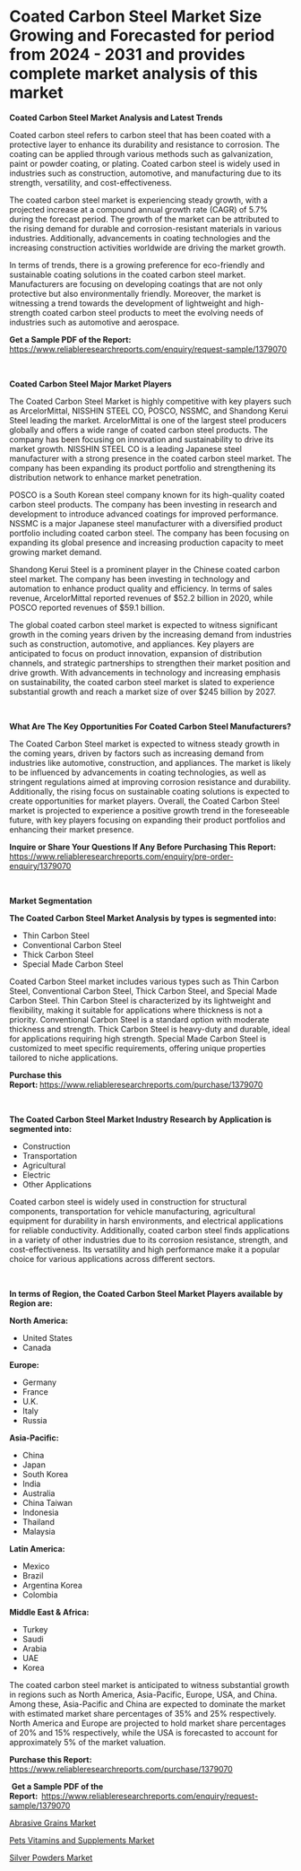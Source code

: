 <p><h1>Coated Carbon Steel Market Size Growing and Forecasted for period from 2024 - 2031 and provides complete market analysis of this market</h1></p><p><strong>Coated Carbon Steel Market Analysis and Latest Trends</strong></p>
<p><p>Coated carbon steel refers to carbon steel that has been coated with a protective layer to enhance its durability and resistance to corrosion. The coating can be applied through various methods such as galvanization, paint or powder coating, or plating. Coated carbon steel is widely used in industries such as construction, automotive, and manufacturing due to its strength, versatility, and cost-effectiveness.</p><p>The coated carbon steel market is experiencing steady growth, with a projected increase at a compound annual growth rate (CAGR) of 5.7% during the forecast period. The growth of the market can be attributed to the rising demand for durable and corrosion-resistant materials in various industries. Additionally, advancements in coating technologies and the increasing construction activities worldwide are driving the market growth.</p><p>In terms of trends, there is a growing preference for eco-friendly and sustainable coating solutions in the coated carbon steel market. Manufacturers are focusing on developing coatings that are not only protective but also environmentally friendly. Moreover, the market is witnessing a trend towards the development of lightweight and high-strength coated carbon steel products to meet the evolving needs of industries such as automotive and aerospace.</p></p>
<p><strong>Get a Sample PDF of the Report:&nbsp;</strong> <a href="https://www.reliableresearchreports.com/enquiry/request-sample/1379070">https://www.reliableresearchreports.com/enquiry/request-sample/1379070</a></p>
<p>&nbsp;</p>
<p><strong>Coated Carbon Steel Major Market Players</strong></p>
<p><p>The Coated Carbon Steel Market is highly competitive with key players such as ArcelorMittal, NISSHIN STEEL CO, POSCO, NSSMC, and Shandong Kerui Steel leading the market. ArcelorMittal is one of the largest steel producers globally and offers a wide range of coated carbon steel products. The company has been focusing on innovation and sustainability to drive its market growth. NISSHIN STEEL CO is a leading Japanese steel manufacturer with a strong presence in the coated carbon steel market. The company has been expanding its product portfolio and strengthening its distribution network to enhance market penetration. </p><p>POSCO is a South Korean steel company known for its high-quality coated carbon steel products. The company has been investing in research and development to introduce advanced coatings for improved performance. NSSMC is a major Japanese steel manufacturer with a diversified product portfolio including coated carbon steel. The company has been focusing on expanding its global presence and increasing production capacity to meet growing market demand. </p><p>Shandong Kerui Steel is a prominent player in the Chinese coated carbon steel market. The company has been investing in technology and automation to enhance product quality and efficiency. In terms of sales revenue, ArcelorMittal reported revenues of $52.2 billion in 2020, while POSCO reported revenues of $59.1 billion. </p><p>The global coated carbon steel market is expected to witness significant growth in the coming years driven by the increasing demand from industries such as construction, automotive, and appliances. Key players are anticipated to focus on product innovation, expansion of distribution channels, and strategic partnerships to strengthen their market position and drive growth. With advancements in technology and increasing emphasis on sustainability, the coated carbon steel market is slated to experience substantial growth and reach a market size of over $245 billion by 2027.</p></p>
<p>&nbsp;</p>
<p><strong>What Are The Key Opportunities For Coated Carbon Steel Manufacturers?</strong></p>
<p><p>The Coated Carbon Steel market is expected to witness steady growth in the coming years, driven by factors such as increasing demand from industries like automotive, construction, and appliances. The market is likely to be influenced by advancements in coating technologies, as well as stringent regulations aimed at improving corrosion resistance and durability. Additionally, the rising focus on sustainable coating solutions is expected to create opportunities for market players. Overall, the Coated Carbon Steel market is projected to experience a positive growth trend in the foreseeable future, with key players focusing on expanding their product portfolios and enhancing their market presence.</p></p>
<p><strong>Inquire or Share Your Questions If Any Before Purchasing This Report:</strong> <a href="https://www.reliableresearchreports.com/enquiry/pre-order-enquiry/1379070">https://www.reliableresearchreports.com/enquiry/pre-order-enquiry/1379070</a></p>
<p>&nbsp;</p>
<p><strong>Market Segmentation</strong></p>
<p><strong>The Coated Carbon Steel Market Analysis by types is segmented into:</strong></p>
<p><ul><li>Thin Carbon Steel</li><li>Conventional Carbon Steel</li><li>Thick Carbon Steel</li><li>Special Made Carbon Steel</li></ul></p>
<p><p>Coated Carbon Steel market includes various types such as Thin Carbon Steel, Conventional Carbon Steel, Thick Carbon Steel, and Special Made Carbon Steel. Thin Carbon Steel is characterized by its lightweight and flexibility, making it suitable for applications where thickness is not a priority. Conventional Carbon Steel is a standard option with moderate thickness and strength. Thick Carbon Steel is heavy-duty and durable, ideal for applications requiring high strength. Special Made Carbon Steel is customized to meet specific requirements, offering unique properties tailored to niche applications.</p></p>
<p><strong>Purchase this Report:&nbsp;</strong><a href="https://www.reliableresearchreports.com/purchase/1379070">https://www.reliableresearchreports.com/purchase/1379070</a></p>
<p>&nbsp;</p>
<p><strong>The Coated Carbon Steel Market Industry Research by Application is segmented into:</strong></p>
<p><ul><li>Construction</li><li>Transportation</li><li>Agricultural</li><li>Electric</li><li>Other Applications</li></ul></p>
<p><p>Coated carbon steel is widely used in construction for structural components, transportation for vehicle manufacturing, agricultural equipment for durability in harsh environments, and electrical applications for reliable conductivity. Additionally, coated carbon steel finds applications in a variety of other industries due to its corrosion resistance, strength, and cost-effectiveness. Its versatility and high performance make it a popular choice for various applications across different sectors.</p></p>
<p>&nbsp;</p>
<p><strong>In terms of Region, the Coated Carbon Steel Market Players available by Region are:</strong></p>
<p>
    <p> <strong> North America: </strong>
        <ul>
            <li>United States</li>
            <li>Canada</li>
        </ul>
        </p> 
    <p> <strong> Europe: </strong>
        <ul>
            <li>Germany</li>
            <li>France</li>
            <li>U.K.</li>
            <li>Italy</li>
            <li>Russia</li>
        </ul>
        </p> 
    <p> <strong> Asia-Pacific: </strong>
        <ul>
            <li>China</li>
            <li>Japan</li>
            <li>South Korea</li>
            <li>India</li>
            <li>Australia</li>
            <li>China Taiwan</li>
            <li>Indonesia</li>
            <li>Thailand</li>
            <li>Malaysia</li>
        </ul>
        </p> 
    <p> <strong> Latin America: </strong>
        <ul>
            <li>Mexico</li>
            <li>Brazil</li>
            <li>Argentina Korea</li>
            <li>Colombia</li>
        </ul>
        </p> 
    <p> <strong> Middle East & Africa: </strong>
        <ul>
            <li>Turkey</li>
            <li>Saudi</li>
            <li>Arabia</li>
            <li>UAE</li>
            <li>Korea</li>
        </ul>
    </p>
    </p>
<p><p>The coated carbon steel market is anticipated to witness substantial growth in regions such as North America, Asia-Pacific, Europe, USA, and China. Among these, Asia-Pacific and China are expected to dominate the market with estimated market share percentages of 35% and 25% respectively. North America and Europe are projected to hold market share percentages of 20% and 15% respectively, while the USA is forecasted to account for approximately 5% of the market valuation.</p></p>
<p><strong>Purchase this Report: </strong><a href="https://www.reliableresearchreports.com/purchase/1379070">https://www.reliableresearchreports.com/purchase/1379070</a></p>
<p>&nbsp;<strong>Get a Sample PDF of the Report:&nbsp;&nbsp;</strong><a href="https://www.reliableresearchreports.com/enquiry/request-sample/1379070">https://www.reliableresearchreports.com/enquiry/request-sample/1379070</a></p>
<p><strong></strong></p>
<p><p><a href="https://github.com/GroverBarry/Market-Research-Report-List-4/blob/main/abrasive-grains-market.md">Abrasive Grains Market</a></p><p><a href="https://view.publitas.com/reportprime-1/pets-vitamins-and-supplements-market-size-global-industry-overview-market-segmentation-and-forecast-2023-to-2030/">Pets Vitamins and Supplements Market</a></p><p><a href="https://github.com/lylyparadise/Market-Research-Report-List-2/blob/main/silver-powders-market.md">Silver Powders Market</a></p></p>